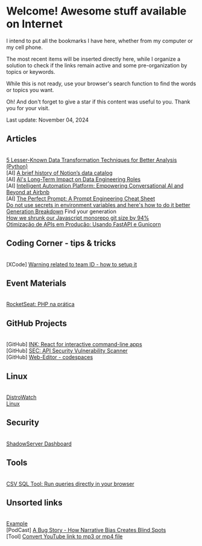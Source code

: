 # Welcome! Awesome stuff available on Internet

I intend to put all the bookmarks I have here, whether from my computer or my cell phone.

The most recent items will be inserted directly here, while I organize a solution to check if the links remain active and some pre-organization by topics or keywords.

While this is not ready, use your browser's search function to find the words or topics you want.

Oh! And don't forget to give a star if this content was useful to you. Thank you for your visit.

Last update: November 04, 2024

## Articles
<br>[5 Lesser-Known Data Transformation Techniques for Better Analysis (Python)](https://www.kdnuggets.com/5-lesser-known-data-transformation-techniques-for-better-analysis)
<br>\[AI\] [A brief history of Notion’s data catalog](https://www.notion.so/blog/a-brief-history-of-notions-data-catalog)
<br>\[AI\] [AI's Long-Term Impact on Data Engineering Roles](https://dagster.io/blog/ai-and-data-engineering-roles)
<br>\[AI\] [Intelligent Automation Platform: Empowering Conversational AI and Beyond at Airbnb](https://medium.com/airbnb-engineering/intelligent-automation-platform-empowering-conversational-ai-and-beyond-at-airbnb-869c44833ff2)
<br>\[AI\] [The Perfect Prompt: A Prompt Engineering Cheat Sheet](https://medium.com/the-generator/the-perfect-prompt-prompt-engineering-cheat-sheet-d0b9c62a2bba)
<br>[Do not use secrets in environment variables and here's how to do it better](https://www.nodejs-security.com/blog/do-not-use-secrets-in-environment-variables-and-here-is-how-to-do-it-better)
<br>[Generation Breakdown](https://www.usatoday.com/story/graphics/2024/10/08/generation-names-years-explained/74701974007/) Find your generation
<br>[How we shrunk our Javascript monorepo git size by 94%](https://www.jonathancreamer.com/how-we-shrunk-our-git-repo-size-by-94-percent/)
<br>[Otimização de APIs em Produção: Usando FastAPI e Gunicorn](https://medium.com/data-hackers/otimiza%C3%A7%C3%A3o-de-apis-em-produ%C3%A7%C3%A3o-usando-fastapi-e-gunicorn-3eec9bd24ef4)


## Coding Corner - tips & tricks
<br>\[XCode\] [Warning related to team ID - how to setup it](https://stackoverflow.com/questions/56616238/warning-for-xcode-capabilities-for-project-may-not-function-correctly-because)

## Event Materials
<br>[RocketSeat: PHP na prática](https://efficient-sloth-d85.notion.site/PHP-Na-pr-tica-1a9130cb4e424706a03435bdb36e4205)

## GitHub Projects
<br>\[GitHub\] [INK: React for interactive command-line apps](https://github.com/vadimdemedes/ink)
<br>\[GitHub\] [SEC: API Security Vulnerability Scanner](https://github.com/cerberauth/vulnapi)
<br>\[GitHub\] [Web-Editor - codespaces](https://docs.github.com/en/codespaces/developing-in-codespaces/web-based-editor)

## Linux
<br>[DistroWatch](https://distrowatch.com)
<br>[Linux](https://www.linux.com)

## Security 
<br>[ShadowServer Dashboard](https://dashboard.shadowserver.org/#web-cves)

## Tools
<br>[CSV SQL Tool: Run queries directly in your browser](https://csvsqltool.com)

## Unsorted links
<br>[Example](http://www.example.com)
<br>\[PodCast\] [A Bug Story - How Narrative Bias Creates Blind Spots](https://spec.fm/podcasts/developer-tea/167202)
<br>\[Tool\] [Convert YouTube link to mp3 or mp4 file](https://youtube-to-mp3.org/mp3-convert/)


